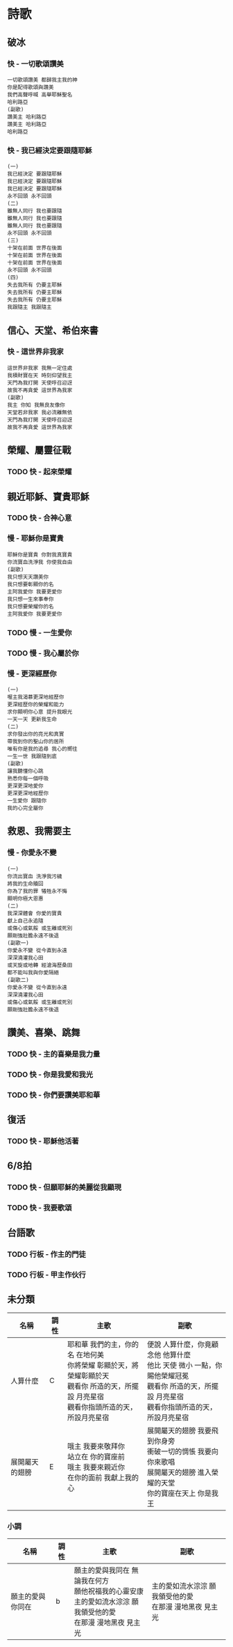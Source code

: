 # 詩歌

## 破冰
### 快 - 一切歌頌讚美
```
一切歌頌讚美 都歸我主我的神
你是配得歌頌與讚美
我們高聲呼喊 高舉耶穌聖名
哈利路亞
(副歌)
讚美主 哈利路亞
讚美主 哈利路亞
哈利路亞
```

### 快 - 我已經決定要跟隨耶穌
```
(一)
我已經決定 要跟隨耶穌
我已經決定 要跟隨耶穌
我已經決定 要跟隨耶穌
永不回頭 永不回頭
(二)
雖無人同行 我也要跟隨
雖無人同行 我也要跟隨
雖無人同行 我也要跟隨
永不回頭 永不回頭
(三)
十架在前面 世界在後面
十架在前面 世界在後面
十架在前面 世界在後面
永不回頭 永不回頭
(四)
失去我所有 仍要主耶穌
失去我所有 仍要主耶穌
失去我所有 仍要主耶穌
我跟隨主 我跟隨主
```

## 信心、天堂、希伯來書
### 快 - 這世界非我家
```
這世界非我家 我無一定住處
我積財寶在天 時刻仰望我主
天門為我打開 天使呼召迎迓
故我不再貪愛 這世界為我家
(副歌)
我主 你知 我無良友像你
天堂若非我家 我必流離無依
天門為我打開 天使呼召迎迓
故我不再貪愛 這世界為我家
```

## 榮耀、屬靈征戰
### TODO 快 - 起來榮耀

## 親近耶穌、寶貴耶穌
### TODO 快 - 合神心意

### 慢 - 耶穌你是寶貴
```
耶穌你是寶貴 你對我真寶貴
你流寶血洗淨我 你使我自由
(副歌)
我只想天天讚美你
我只想要彰顯你的名
主阿我愛你 我要更愛你
我只想一生來事奉你
我只想要榮耀你的名
主阿我愛你 我要更愛你
```

### TODO 慢 - 一生愛你
### TODO 慢 - 我心屬於你
### 慢 - 更深經歷你
```
(一)
喔主我渴慕更深地經歷你
更深經歷你的榮耀和能力
求你顯明你心意 提升我眼光
一天一天 更新我生命
(二)
求你發出你的亮光和真實
帶我到你的聖山你的居所
唯有你是我的追尋 我心的嚮往
一生一世 我跟隨到底
(副歌)
讓我聽懂你心跳
熟悉你每一個呼吸
更深更深地愛你
更深更深地經歷你
一生愛你 跟隨你
我的心完全屬你
```

## 救恩、我需要主
### 慢 - 你愛永不變
```
(一)
你流出寶血 洗淨我污穢
將我的生命贖回
你為了我的罪 犧牲永不悔
顯明你極大恩惠
(二)
我深深體會 你愛的寶貴
獻上自己永追隨
或傷心或氣餒 或生離或死別
願剛強壯膽永遠不後退
(副歌一)
你愛永不變 從今直到永遠
深深澆灌我心田
或天旋或地轉 經滄海歷桑田
都不能叫我與你愛隔絕
(副歌二)
你愛永不變 從今直到永遠
深深澆灌我心田
或傷心或氣餒 或生離或死別
願剛強壯膽永遠不後退
```

## 讚美、喜樂、跳舞
### TODO 快 - 主的喜樂是我力量
### TODO 快 - 你是我愛和我光
### TODO 快 - 你們要讚美耶和華

## 復活
### TODO 快 - 耶穌他活著

## 6/8拍
### TODO 快 - 但願耶穌的美麗從我顯現
### TODO 快 - 我要歌頌

## 台語歌
### TODO 行板 - 作主的門徒
### TODO 行板 - 甲主作伙行

## 未分類
|名稱|調性|主歌|副歌|
|---|---|---|---|
|人算什麼|C|耶和華 我們的主，你的名 在地何美<br>你將榮耀 彰顯於天，將榮耀彰顯於天<br>觀看你 所造的天，所擺設 月亮星宿<br>觀看你指頭所造的天，所設月亮星宿|便說 人算什麼，你竟顧念他 他算什麼<br>他比 天使 微小 一點，你賜他榮耀冠冕<br>觀看你 所造的天，所擺設 月亮星宿<br>觀看你指頭所造的天，所設月亮星宿|
|展開屬天的翅膀|E|哦主 我要來敬拜你<br>站立在 你的寶座前<br>哦主 我要來親近你<br>在你的面前 我獻上我的心|展開屬天的翅膀 我要飛到你身旁<br>衝破一切的惆悵 我要向你來歌唱<br>展開屬天的翅膀 進入榮耀的天堂<br>你的寶座在天上 你是我王|

### 小調

|名稱|調性|主歌|副歌|
|---|---|---|---|
|願主的愛與你同在|b|願主的愛與我同在 無論我在何方<br>願他祝福我的心靈安康<br>主的愛如流水淙淙 願我領受他的愛<br>在那漫 漫地黑夜 見主光|主的愛如流水淙淙 願我領受他的愛<br>在那漫 漫地黑夜 見主光|
